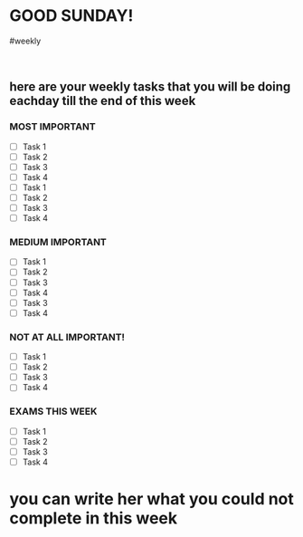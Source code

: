 # GOOD SUNDAY!

#weekly

<br>

## here are your weekly tasks that you will be doing eachday till the end of this week

### MOST IMPORTANT
- [ ] Task 1
- [ ] Task 2
- [ ] Task 3 
- [ ] Task 4
- [ ] Task 1
- [ ] Task 2
- [ ] Task 3 
- [ ] Task 4

### MEDIUM IMPORTANT
- [ ] Task 1
- [ ] Task 2
- [ ] Task 3 
- [ ] Task 4
- [ ] Task 3 
- [ ] Task 4

### NOT AT ALL IMPORTANT!
- [ ] Task 1
- [ ] Task 2
- [ ] Task 3 
- [ ] Task 4

### EXAMS THIS WEEK
- [ ] Task 1
- [ ] Task 2
- [ ] Task 3 
- [ ] Task 4

# you can write her what you could not complete in this week

